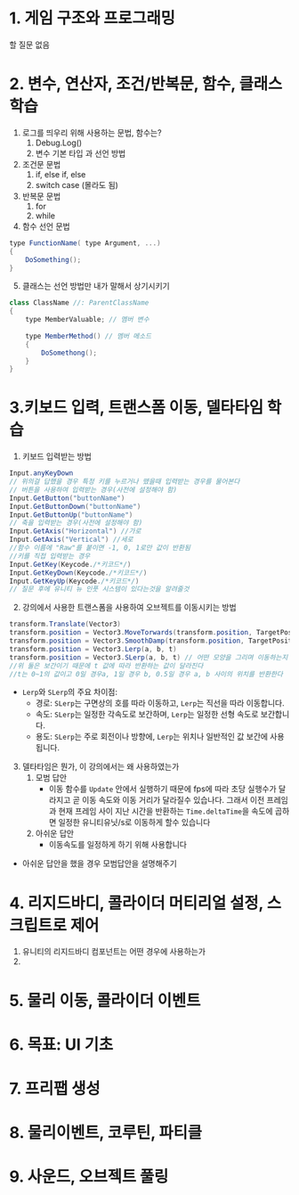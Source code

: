 # 1. 게임 구조와 프로그래밍
할 질문 없음
# 2. 변수, 연산자, 조건/반복문, 함수, 클래스 학습
1. 로그를 띄우리 위해 사용하는 문법, 함수는?
	1. Debug.Log()
	1. 변수 기본 타입 과 선언 방법
2. 조건문 문법
	1. if, else if, else
	2. switch case (몰라도 됨)
3. 반복문 문법
	1. for
	2. while
4. 함수 선언 문법
```c#
type FunctionName( type Argument, ...)
{
	DoSomething();
}
```
5. 클래스는 선언 방법만 내가 말해서 상기시키기
```c#
class ClassName //: ParentClassName
{
	type MemberValuable; // 멤버 변수
	
	type MemberMethod() // 멤버 메소드
	{
		DoSomethong();
	}
}
```

# 3.키보드 입력, 트랜스폼 이동, 델타타임 학습
1. 키보드 입력받는 방법
```c#
Input.anyKeyDown 
// 위의걸 답했을 경우 특정 키를 누르거나 뗐을때 입력받는 경우를 물어본다
// 버튼을 사용하여 입력받는 경우(사전에 설정해야 함)
Input.GetButton("buttonName")
Input.GetButtonDown("buttonName")
Input.GetButtonUp("buttonName")
// 축을 입력받는 경우(사전에 설정해야 함)
Input.GetAxis("Horizontal") //가로
Input.GetAxis("Vertical") //세로
//함수 이름에 "Raw"를 붙이면 -1, 0, 1로만 값이 반환됨
//키를 직접 입력받는 경우
Input.GetKey(Keycode./*키코드*/)
Input.GetKeyDown(Keycode./*키코드*/)
Input.GetKeyUp(Keycode./*키코드*/)
// 질문 후에 유니티 뉴 인풋 시스템이 있다는것을 알려줄것
```
2. 강의에서 사용한 트랜스폼을 사용하여 오브젝트를 이동시키는 방법
```c#
transform.Translate(Vector3)
transform.position = Vector3.MoveTorwards(transform.position, TargetPosition, Speed)
transform.position = Vector3.SmoothDamp(transform.position, TargetPosition, ref velo, Speed) // 처음 속도와 나중 속도가 어떻게 되는지 물어볼 것
transform.position = Vector3.Lerp(a, b, t)
transform.position = Vector3.SLerp(a, b, t) // 어떤 모양을 그리며 이동하는지 물어볼 것
//위 둘은 보간이기 때문에 t 값에 따라 반환하는 값이 달라진다
//t는 0~1의 값이고 0일 경우a, 1일 경우 b, 0.5일 경우 a, b 사이의 위치를 반환한다
```
- `Lerp`와 `SLerp`의 주요 차이점:
	- 경로: `SLerp`는 구면상의 호를 따라 이동하고, `Lerp`는 직선을 따라 이동합니다.
	- 속도: `SLerp`는 일정한 각속도로 보간하며, `Lerp`는 일정한 선형 속도로 보간합니다.
	- 용도: `SLerp`는 주로 회전이나 방향에, `Lerp`는 위치나 일반적인 값 보간에 사용됩니다.

3. 델타타임은 뭔가, 이 강의에서는 왜 사용하였는가
	1. 모범 답안
		- 이동 함수를 `Update` 안에서 실행하기 때문에 fps에 따라 초당 실행수가 달라지고 곧 이동 속도와 이동 거리가 달라질수 있습나다. 그래서 이전 프레임과 현재 프레임 사이 지난 시간을 반환하는 `Time.deltaTime`을 속도에 곱하면 일정한 유니티유닛/s로 이동하게 할수 있습니다
	2. 아쉬운 답안
		- 이동속도를 일정하게 하기 위해 사용합니다
- 아쉬운 답안을 했을 경우 모범답안을 설명해주기 
# 4. 리지드바디, 콜라이더 머티리얼 설정, 스크립트로 제어
1. 유니티의 리지드바디 컴포넌트는 어떤 경우에 사용하는가
2. 
# 5. 물리 이동, 콜라이더 이벤트
# 6. 목표: UI 기초
# 7. 프리팹 생성
# 8. 물리이벤트, 코루틴, 파티클
# 9. 사운드, 오브젝트 풀링
